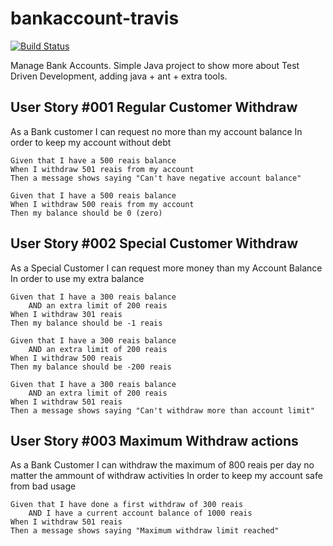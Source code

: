 bankaccount-travis
==================
  
[![Build Status](https://travis-ci.org/dwildt/bankaccount-travis.svg?branch=master)](https://travis-ci.org/dwildt/bankaccount-travis)

Manage Bank Accounts. Simple Java project to show more about Test Driven Development, adding java + ant + extra tools. 


User Story #001 Regular Customer Withdraw   
-----------------------------------------

As a Bank customer
I can request no more than my account balance 
In order to keep my account without debt
	
	Given that I have a 500 reais balance
	When I withdraw 501 reais from my account
	Then a message shows saying "Can't have negative account balance" 
	
	Given that I have a 500 reais balance
	When I withdraw 500 reais from my account
	Then my balance should be 0 (zero)


User Story #002 Special Customer Withdraw   
-----------------------------------------
	
As a Special Customer 
I can request more money than my Account Balance 
In order to use my extra balance
	 
	Given that I have a 300 reais balance 
	    AND an extra limit of 200 reais 
	When I withdraw 301 reais
	Then my balance should be -1 reais 
	
	Given that I have a 300 reais balance 
	    AND an extra limit of 200 reais 
	When I withdraw 500 reais
	Then my balance should be -200 reais 
		 
	Given that I have a 300 reais balance 
	    AND an extra limit of 200 reais 
	When I withdraw 501 reais
	Then a message shows saying "Can't withdraw more than account limit"


User Story #003 Maximum Withdraw actions    
----------------------------------------

As a Bank Customer 
I can withdraw the maximum of 800 reais per day no matter the ammount of withdraw activities 
In order to keep my account safe from bad usage
	
	Given that I have done a first withdraw of 300 reais  
	    AND I have a current account balance of 1000 reais 
	When I withdraw 501 reais
	Then a message shows saying "Maximum withdraw limit reached"

